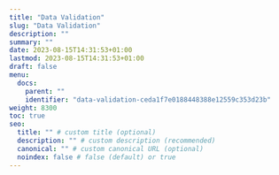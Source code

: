 ```yaml
---
title: "Data Validation"
slug: "Data Validation"
description: ""
summary: ""
date: 2023-08-15T14:31:53+01:00
lastmod: 2023-08-15T14:31:53+01:00
draft: false
menu:
  docs:
    parent: ""
    identifier: "data-validation-ceda1f7e0188448388e12559c353d23b"
weight: 8300
toc: true
seo:
  title: "" # custom title (optional)
  description: "" # custom description (recommended)
  canonical: "" # custom canonical URL (optional)
  noindex: false # false (default) or true
---
```

